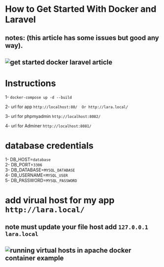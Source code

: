 # How to Get Started With Docker and Laravel
## notes: (this article has some issues but good any way).
## ![get started docker laravel article](`https://www.twilio.com/blog/get-started-docker-laravel`)

# Instructions
1- `docker-compose up -d --build`

2- url for app `http://localhost:80/  Or http://lara.local/`

3- url for phpmyadmin `http://localhost:8082/`

4- url for Adminer `http://localhost:8081/`


# database credentials

1- DB_HOST=`database`\
2- DB_PORT=`3306`\
3- DB_DATABASE=`MYSQL_DATABASE`\
4- DB_USERNAME=`MYSQL_USER`\
5- DB_PASSWORD=`MYSQL_PASSWORD`


# add virual host for my app `http://lara.local/`
## note must update your file host add `127.0.0.1 	lara.local`

## ![running virtual hosts in apache docker container example](`https://stackoverflow.com/questions/55939079/running-virtual-hosts-in-apache-docker-container`)


